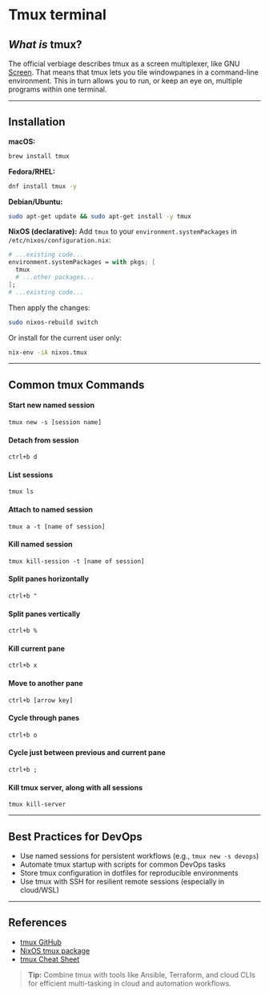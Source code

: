 # Tmux terminal

## _What is_ tmux? <a href="#d777" id="d777"></a>

The official verbiage describes tmux as a screen multiplexer, like GNU [Screen](https://www.gnu.org/software/screen/). That means that tmux lets you tile windowpanes in a command-line environment. This in turn allows you to run, or keep an eye on, multiple programs within one terminal.

---

## Installation

**macOS:**

```bash
brew install tmux
```

**Fedora/RHEL:**

```bash
dnf install tmux -y
```

**Debian/Ubuntu:**

```bash
sudo apt-get update && sudo apt-get install -y tmux
```

**NixOS (declarative):**
Add `tmux` to your `environment.systemPackages` in `/etc/nixos/configuration.nix`:

```nix
# ...existing code...
environment.systemPackages = with pkgs; [
  tmux
  # ...other packages...
];
# ...existing code...
```

Then apply the changes:

```sh
sudo nixos-rebuild switch
```

Or install for the current user only:

```bash
nix-env -iA nixos.tmux
```

---

## Common tmux Commands

#### Start new named session

`tmux new -s [session name]`

#### Detach from session

`ctrl+b d`

#### List sessions

`tmux ls`

#### Attach to named session

`tmux a -t [name of session]`

#### Kill named session

`tmux kill-session -t [name of session]`

#### Split panes horizontally

`ctrl+b "`

#### Split panes vertically

`ctrl+b %`

#### Kill current pane

`ctrl+b x`

#### Move to another pane

`ctrl+b [arrow key]`

#### Cycle through panes

`ctrl+b o`

#### Cycle just between previous and current pane

`ctrl+b ;`

#### Kill tmux server, along with all sessions

`tmux kill-server`

---

## Best Practices for DevOps

- Use named sessions for persistent workflows (e.g., `tmux new -s devops`)
- Automate tmux startup with scripts for common DevOps tasks
- Store tmux configuration in dotfiles for reproducible environments
- Use tmux with SSH for resilient remote sessions (especially in cloud/WSL)

---

## References

- [tmux GitHub](https://github.com/tmux/tmux)
- [NixOS tmux package](https://search.nixos.org/packages?channel=unstable&show=tmux)
- [tmux Cheat Sheet](https://tmuxcheatsheet.com/)

> **Tip:** Combine tmux with tools like Ansible, Terraform, and cloud CLIs for efficient multi-tasking in cloud and automation workflows.
